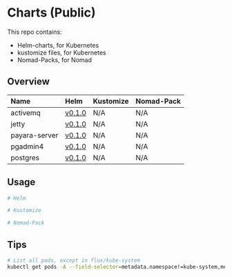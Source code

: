 # Charts (Public)

This repo contains:

  * Helm-charts, for Kubernetes
  * kustomize files, for Kubernetes
  * Nomad-Packs, for Nomad

## Overview

| Name | Helm | Kustomize | Nomad-Pack |
| :--  | :--  | :--       | :--        |
| activemq      | [v0.1.0](./kubernetes/charts/activemq/README.md)      | N/A | N/A | 
| jetty         | [v0.1.0](./kubernetes/charts/jetty/README.md)         | N/A | N/A | 
| payara-server | [v0.1.0](./kubernetes/charts/payara-server/README.md) | N/A | N/A | 
| pgadmin4      | [v0.1.0](./kubernetes/charts/pgadmin4/README.md)      | N/A | N/A | 
| postgres      | [v0.1.0](./kubernetes/charts/postgres/README.md)      | N/A | N/A | 

## Usage

```bash
# Helm
```

```bash
# Kustomize
```

```bash
# Nomad-Pack
```

## Tips

```bash
# List all pods, except in flux/kube-system
kubectl get pods -A --field-selector=metadata.namespace!=kube-system,metadata.namespace!=flux-system
```